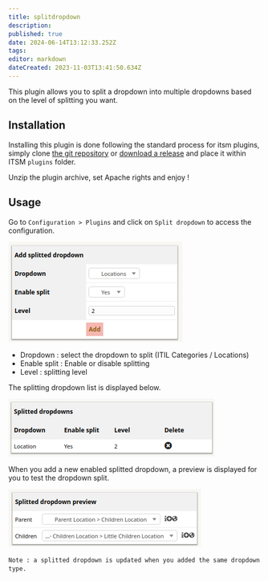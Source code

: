 ```yaml
---
title: splitdropdown
description: 
published: true
date: 2024-06-14T13:12:33.252Z
tags: 
editor: markdown
dateCreated: 2023-11-03T13:41:50.634Z
---
```


This plugin allows you to split a dropdown into multiple dropdowns based on the level of splitting you want.

## Installation

Installing this plugin is done following the standard process for itsm plugins, simply clone [the git repository](https://github.com/itsmng/splitdropdown) or [download a release](https://github.com/itsmng/splitdropdown/releases) and place it within ITSM `plugins` folder.

Unzip the plugin archive, set Apache rights and enjoy !

## Usage

Go to `Configuration > Plugins` and click on `Split dropdown` to access the configuration.

![Add splitted dropdown](/files/img/plugins/splitdropdown/splitdropdown_add.png)

* Dropdown : select the dropdown to split (ITIL Categories / Locations)
* Enable split : Enable or disable splitting
* Level : splitting level

The splitting dropdown list is displayed below.

![Splitted dropdown list](/files/img/plugins/splitdropdown/splitdropdown_list.png)

When you add a new enabled splitted dropdown, a preview is displayed for you to test the dropdown split.

![Splitted dropdown preview](/files/img/plugins/splitdropdown/splitdropdown_preview.png)

`Note : a splitted dropdown is updated when you added the same dropdown type.`